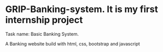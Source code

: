 # GRIP-Banking-system. It is my first internship project

Task name: Basic Banking System.

A  Banking website build with html, css, bootstrap and javascript
